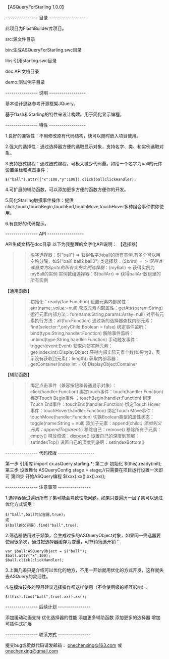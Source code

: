 ﻿【ASQueryForStarling 1.0.0】
﻿

---------------- 目录 ------------------

此项目为FlashBuilder库项目。

src:源文件目录

bin:生成ASQueryForStarling.swc目录

libs:引用starling.swc目录

doc:API文档目录

demo:测试例子目录


---------------- 说明 ------------------

基本设计思路参考开源框架JQuery。

基于flash和Starling的特性来设计构建。用于简化显示编程。


---------------- 特性 ------------------

1.良好的兼容性：不用修改原有代码结构，快可以随时嵌入项目使用。

2.强大的选择性：通过选择器方便的选取显示对象，支持名字、类、和实例选取对象。

3.支持链式编程：通过链式编程，可极大减少代码量。如给一个名字为ball的元件设置坐标和点击事件：

	$("ball").attr({"x":100,"y":100}).click(ballClickHandler);
	
4.可扩展的辅助函数，可以添加更多方便的函数方便你的开发。

5.简化Starling触摸事件操作：提供click,touch,touchBegin,touchEnd,touchMove,touchHover多种组合事件供你使用。

6.有良好的代码提示。

---------------- API ------------------

API生成文档在doc目录
以下为我整理的文字化API说明：
【选择器】
>>名字选择器：$("ball")		=>	获得名字为ball的所有实例,有多个可以用空格分隔，如$("ball1 ball2 ball3")
>>类选择器：$(Sprite)  		=> 	获得类或基类为Sprite的所有实例
>>实例选择器：$(myBall)		=> 	获得实例为myBall的实例
>>实例数组选择器：$(ballArr) 	=> 	获得ballArr数组里的所有实例

【通用函数】
>>初始化：ready(fun:Function)
>>设置元素内部属性：attr(name:*,value:*=null)
>>获取元素内部属性：getAttr(param:String)
>>运行元素内部方法：fun(name:String,params:Array=null)
>>对所有元素执行方法：all(fun:Function)
>>通过新的选择器查找内部元素：find(selector:*,onlyChild:Boolean = false)
>>绑定事件监听：bind(type:String,handler:Function)
>>解除事件监听：unbind(type:String,handler:Function)
>>手动触发事件：trigger(event:Event)
>>获取内部实际元素：get(index:int):DisplayObject
>>获得内部实际元素个数(如果为0，表示没有获取到元素)：length()
>>获取内部容器：getContainer(index:int = 0):DisplayObjectContainer

【辅助函数】
>>绑定点击事件（兼容按钮和普通显示对象）：click(handler:Function)
>>绑定touch事件：touch(handler:Function)
>>绑定Touch Begin事件 ：touchBegin(handler:Function)
>>绑定Touch End事件：touchEnd(handler:Function)
>>绑定Touch Hover事件：touchHover(handler:Function)
>>绑定Touch Move事件：touchMove(handler:Function)
>>切换Boolean类型的属性状态：toggle(name:String = null)
>>添加子元素：append(child:*)
>>添加到父元素：appendTo(parent:*)
>>移除自己：remove()
>>移除所有子元素：empty()
>>释放资源：dispose()
>>设置自己的深度到顶层：setIndexTop()
>>设置自己的深度到底层：setIndexBottom()

---------------- 代码模版 ------------------

第一步 引用库
	import cx.asQuery.starling.*;
第二步 初始化
	$(this).ready(init);
第三步 设置舞台
	ASQueryConfig.stage = stage;//只需要在项目运行设置一次即可
第四步 开始ASQuery编程
	$(xxx).xx().xx().xx();

---------------- 注意事项 ----------------

1.选择器通过遍历所有子集可能会导致性能问题。如果只要遍历一层子集可以通过优化方式调用：

	$("ball",ball的父容器,true);
	或	
	$(ball的父容器).find("ball",true);
	
2.筛选器使用过于频繁，会生成过多的ASQueryObject对象，如果同一筛选器要使用很多次，通过把选择器缓存为变量，可节约筛选开销：

	var $ball:ASQueryObject = $("ball");
	$ball.attr("x",100);
	$ball.click(clickHandler);
	
3.上面几条只是介绍可以优化的地方，不用一开始就用优化的方式开发，这样就失去ASQuery的灵活性。

4.在模块较多的项目建议选择操作都这样使用（不会使层级的相互影响）：

	$(this).find("ball",true).xx().xx();
	
	
---------------- 后续计划 ----------------

添加缓动动画支持
优化选择器的性能
添加更多辅助函数
添加更多的选择器
增加可插件式扩展

---------------- 联系方式 ----------------

提交bug或贡献代码请发邮箱：
onechenxing@163.com
或
onechenxing@gmail.com
